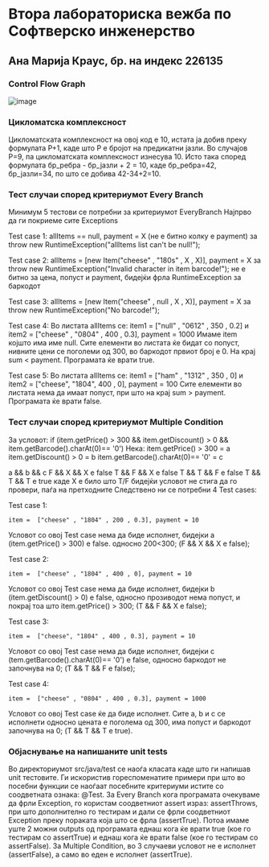 # Втора лабораториска вежба по Софтверско инженерство

## Ана Марија Краус, бр. на индекс 226135

###  Control Flow Graph

![image](https://github.com/anamarijakraus/SI_2024_lab2_226135/assets/166819863/ef8609bd-d2a3-4634-a76e-1777d40e47d6)
 
### Цикломатска комплексност

Цикломатската комплексност на овој код е 10, истата ја добив преку формулата P+1, каде што P е бројот на предикатни јазли. Во случајoв P=9, па цикломатската комплексност изнесува 10. 
Исто така според формулата бр_ребра - бр_јазли + 2 = 10, каде бр_ребра=42, бр_јазли=34, по што се добива 42-34+2=10.

### Тест случаи според критериумот  Every Branch

Минимум 5 тестови се потребни за критериумот EveryBranch
Најпрво да ги покриеме сите Exceptions 

Test case 1:  allItems == null, payment = X (не е битно колку е payment)
	за throw new RuntimeException("allItems list can't be null!"); 

Test case 2: allItems = [new Item("cheese" , "180s" , X , X)], payment = X
	за throw new RuntimeException("Invalid character in item barcode!");
	не е битно за цена, попуст и payment, бидејќи фрла RuntimeException за баркодот 

Test case 3: allItems = [new Item("cheese" , null , X , X)], payment = X
	за throw new RuntimeException("No barcode!");

Test case 4: Во листата allItems се: item1 =  ["null" , "0612" , 350 , 0.2] и item2 =  ["cheese" , "0804" , 400 , 0.3], payment = 1000
	Имаме item којшто има име null. Сите елементи во листата ќе бидат со попуст, нивните цени се поголеми од 300, во баркодот првиот број е 0.
	На крај sum < payment.
	Програмата ќе врати true.

Test case 5: Во листата allItems се: item1 =  ["ham" , "1312" , 350 , 0] и item2 =  ["cheese", "1804", 400 , 0], payment = 100
	Сите елементи во листата нема да имаат попуст, при што на крај sum > payment.
	Програмата ќе врати false.

### Тест случаи според критериумот Multiple Condition
За условот:
if (item.getPrice() > 300 && item.getDiscount() > 0 && item.getBarcode().charAt(0)== '0') 
Нека:
item.getPrice() > 300 = a
item.getDiscount() > 0 = b
item.getBarcode().charAt(0)== '0' = c

a && b && c
F && X && X 	e false
T && F && X 	e false
T && T && F 	e false
T && T && T 	e true
каде Х е било што T/F бидејќи условот не стига да го провери, паѓа на претходните
Следствено ни се потребни 4 Test cases:

Test case 1: 
	
	item =  ["cheese" , "1804" , 200 , 0.3], payment = 10
 
Условот со овој Test case нема да биде исполнет, бидејки а (item.getPrice() > 300) е false. односно 200<300;
(F && X && X e false);

Test case 2:

	item =  ["cheese" , "1804" , 400 , 0], payment = 10
 
Условот со овој Test case нема да биде исполнет, бидејки b (item.getDiscount() > 0) e false, односно прозиводот нема попуст, и покрај тоа што item.getPrice() > 300;
(T && F && X е false);

Test case 3: 

	item =  ["cheese", "1804" , 400 , 0.3], payment = 10
 
Условот со овој Test case нема да биде исполнет, бидејки c (tem.getBarcode().charAt(0)== '0') e false, односно баркодот не започнува на 0;
(T && T && F e false);

Test case 4:

	item =  ["cheese" , "0804" , 400 , 0.3], payment = 1000
 
Условот со овој Test case ќе да биде исполнет. Сите a, b и c се исполнети односно цената е поголема од 300, има попуст и баркодот започнува на 0;
(T && T && T e true).

### Објаснување на напишаните unit tests
Во директориумот src/java/test се наоѓа класата каде што ги напишав unit тестовите. Ги искористив гореспоменатите примери при што во посебни функции се наоѓаат посебните критериуми истите со соодветната ознака: @Test. 
	За Every Branch кога програмата очекуваме да фрли Exception, го користам соодветниот assert израз: assertThrows, при што дополнително го тестирам и дали се фрли соодветниот Exception преку пораката која што се фрла (аssertTrue). Потоа имаме уште 2 можни outputs од програмата еднаш кога ќе врати true (кое го тестирам со assertTrue) и еднаш кога ќе врати false (кое го тестирам со assertFalse).
 	За Multiple Condition, во 3 случаеви условот не е исполнет (assertFalse), а само во еден е исполнет (assertTrue).
